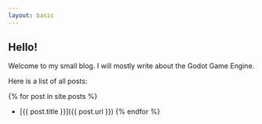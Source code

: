 ```yaml
---
layout: basic
---
```


## Hello!

Welcome to my small blog. I will mostly write about the Godot Game Engine.

Here is a list of all posts:

{% for post in site.posts %}
  - [{{ post.title }}]({{ post.url }})
{% endfor %}
